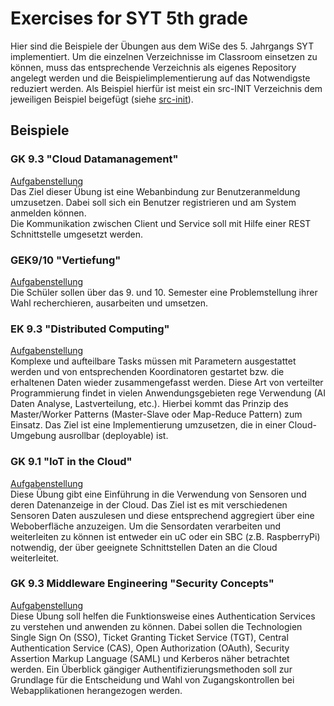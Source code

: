 # Exercises for SYT 5th grade
Hier sind die Beispiele der Übungen aus dem WiSe des 5. Jahrgangs SYT implementiert.
Um die einzelnen Verzeichnisse im Classroom einsetzen zu können, muss das entsprechende Verzeichnis als eigenes Repository angelegt werden und die Beispielimplementierung auf das Notwendigste reduziert werden. Als Beispiel hierfür ist meist ein src-INIT Verzeichnis dem jeweiligen Beispiel beigefügt (siehe [src-init](cloud-datamanagement/src-init)).  

## Beispiele
### GK 9.3 "Cloud Datamanagement"
[Aufgabenstellung](cloud-datamanagement/TASK.md)  
Das Ziel dieser Übung ist eine Webanbindung zur Benutzeranmeldung umzusetzen. Dabei soll sich ein Benutzer registrieren und am System anmelden können.  
Die Kommunikation zwischen Client und Service soll mit Hilfe einer REST Schnittstelle umgesetzt werden.

### GEK9/10 "Vertiefung"
[Aufgabenstellung](vertiefung/TASK.md)  
Die Schüler sollen über das 9. und 10. Semester eine Problemstellung ihrer Wahl recherchieren, ausarbeiten und umsetzen.

### EK 9.3 "Distributed Computing"
[Aufgabenstellung](distributed-computing/TASK.md)  
Komplexe und aufteilbare Tasks müssen mit Parametern ausgestattet werden und von entsprechenden Koordinatoren gestartet bzw. die erhaltenen Daten wieder zusammengefasst werden. Diese Art von verteilter Programmierung findet in vielen Anwendungsgebieten rege Verwendung (AI Daten Analyse, Lastverteilung, etc.). Hierbei kommt das Prinzip des Master/Worker Patterns (Master-Slave oder Map-Reduce Pattern) zum Einsatz. Das Ziel ist eine Implementierung umzusetzen, die in einer Cloud-Umgebung ausrollbar (deployable) ist.

### GK 9.1 "IoT in the Cloud"
[Aufgabenstellung](iot-in-the-cloud/TASK.md)  
Diese Übung gibt eine Einführung in die Verwendung von Sensoren und deren Datenanzeige in der Cloud. Das Ziel ist es mit verschiedenen Sensoren Daten auszulesen und diese entsprechend aggregiert über eine Weboberfläche anzuzeigen. Um die Sensordaten verarbeiten und weiterleiten zu können ist entweder ein uC oder ein SBC (z.B. RaspberryPi) notwendig, der über geeignete Schnittstellen Daten an die Cloud weiterleitet.

### GK 9.3 Middleware Engineering "Security Concepts"
[Aufgabenstellung](security-concepts/TASK.md)  
Diese Übung soll helfen die Funktionsweise eines Authentication Services zu verstehen und anwenden zu können. Dabei sollen die Technologien Single Sign On (SSO), Ticket Granting Ticket Service (TGT), Central Authentication Service (CAS), Open Authorization (OAuth), Security Assertion Markup Language (SAML) und Kerberos näher betrachtet werden. Ein Überblick gängiger Authentifizierungsmethoden soll zur Grundlage für die Entscheidung und Wahl von Zugangskontrollen bei Webapplikationen herangezogen werden.

